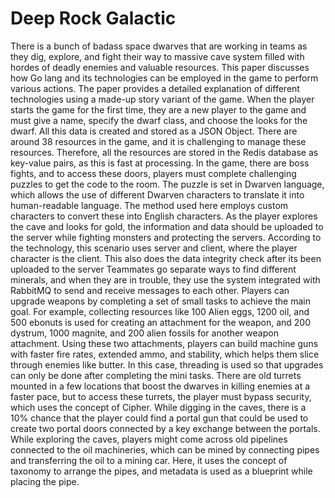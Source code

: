 # Deep Rock Galactic
 There is a bunch of badass space dwarves that are working in teams as they dig, explore, and fight their way to massive cave system filled with hordes of deadly enemies and valuable resources.
This paper discusses how Go lang and its technologies can be employed in the game to perform various actions. The paper provides a detailed explanation of different technologies using a made-up story variant of the game.
When the player starts the game for the first time, they are a new player to the game and must give a name, specify the dwarf class, and choose the looks for the dwarf. All this data is created and stored as a JSON Object. There are around 38 resources in the game, and it is challenging to manage these resources. Therefore, all the resources are stored in the Redis database as key-value pairs, as this is fast at processing.
In the game, there are boss fights, and to access these doors, players must complete challenging puzzles to get the code to the room. The puzzle is set in Dwarven language, which allows the use of different Dwarven characters to translate it into human-readable language. The method used here employs custom characters to convert these into English characters. As the player explores the cave and looks for gold, the information and data should be uploaded to the server while fighting monsters and protecting the servers. According to the technology, this scenario uses server and client, where the player character is the client. This also does the data integrity check after its been uploaded to the server
Teammates go separate ways to find different minerals, and when they are in trouble, they use the system integrated with RabbitMQ to send and receive messages to each other. Players can upgrade weapons by completing a set of small tasks to achieve the main goal. For example, collecting resources like 100 Alien eggs, 1200 oil, and 500 ebonuts is used for creating an attachment for the weapon, and 200 dystrum, 1000 magnite, and 200 alien fossils for another weapon attachment. Using these two attachments, players can build machine guns with faster fire rates, extended ammo, and stability, which helps them slice through enemies like butter. In this case, threading is used so that upgrades can only be done after completing the mini tasks.
There are old turrets mounted in a few locations that boost the dwarves in killing enemies at a faster pace, but to access these turrets, the player must bypass security, which uses the concept of Cipher. While digging in the caves, there is a 10% chance that the player could find a portal gun that could be used to create two portal doors connected by a key exchange between the portals. While exploring the caves, players might come across old pipelines connected to the oil machineries, which can be mined by connecting pipes and transferring the oil to a mining car. Here, it uses the concept of taxonomy to arrange the pipes, and metadata is used as a blueprint while placing the pipe.
